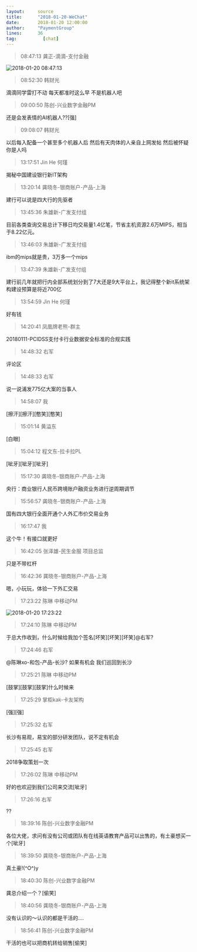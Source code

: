 ```yaml
---
layout:     source 
title:      "2018-01-20-WeChat"
date:       2018-01-20 12:00:00
author:     "PaymentGroup"
lines:      36 
tag:		  [chat]
---
```

> 08:47:13  龚正-滴滴-支付金融  
   
![2018-01-20 08:47:13](http://static.cocolian.org/img/20180120_084713.png) 
   
> 08:52:30  韩财光  
   
滴滴同学雷打不动 每天都准时这么早 不是机器人吧   
   
> 09:00:50  陈创-兴业数字金融PM  
   
还是会发表情的AI机器人??[强]  
   
> 09:08:07  韩财光  
   
以后每入配备一个甚至多个机器人后 然后有天肉体的人亲自上网发帖 然后被怀疑你是人吗   
   
> 13:17:51  Jin He 何瑾  
   
揭秘中国建设银行新IT架构  
   
> 13:20:14  龚晓冬-银商账户-产品-上海  
   
建行可以说是四大行的先驱者  
   
> 13:45:36  朱雄新-广发支付组  
   
目前各类查询交易总计下移日均交易量1.4亿笔，节省主机资源2.6万MIPS，相当于8.22亿元。  
   
> 13:46:03  朱雄新-广发支付组  
   
ibm的mips就是贵，3万多一个mips  
   
> 13:47:39  朱雄新-广发支付组  
   
建行前几年就把行内全部系统划分到了7大还是9大平台上，我记得整个新it系统架构建设预算是将近700亿  
   
> 13:54:59  Jin He 何瑾  
   
好有钱  
   
> 14:20:41  凤凰牌老熊-群主  
   
20180111-PCIDSS支付卡行业数据安全标准的合规实践  
   
> 14:48:32  右军  
   
评论区  
   
> 14:48:33  右军  
   
说一说浦发775亿大案的当事人  
   
> 14:58:07  我  
   
[擦汗][擦汗][憨笑][憨笑]  
   
> 15:01:14  黄溢东  
   
[白眼]  
   
> 15:04:12  程文东-拉卡拉PL  
   
[呲牙][呲牙][呲牙]  
   
> 15:17:30  龚晓冬-银商账户-产品-上海  
   
央行：商业银行人民币跨境账户融资业务进行逆周期调节  
   
> 15:56:57  龚晓冬-银商账户-产品-上海  
   
国有四大银行全面开通个人外汇市价交易业务  
   
> 16:17:47  我  
   
这个牛！有接口就更好  
   
> 16:42:05  张泽雄-民生金服 项目总监  
   
只是不带杠杆  
   
> 16:42:36  龚晓冬-银商账户-产品-上海  
   
嗯，小玩玩，体验一下外汇交易  
   
> 17:23:22  陈琳 中移动PM  
   
![2018-01-20 17:23:22](http://static.cocolian.org/img/20180120_172322.png) 
   
> 17:24:10  陈琳 中移动PM  
   
于总大作收到，什么时候给我加个签名[坏笑][坏笑][坏笑]@右军?  
   
> 17:24:46  右军  
   
@陈琳xo-和包-产品-长沙? 如果有机会 我们巡回到长沙  
   
> 17:25:21  陈琳 中移动PM  
   
[鼓掌][鼓掌][鼓掌]什么时候来  
   
> 17:25:29  掌柜kak-卡友架构  
   
[强][强]  
   
> 17:25:32  右军  
   
长沙有易观，易宝的部分研发团队，说不定有机会  
   
> 17:25:45  右军  
   
2018争取策划一次  
   
> 17:26:02  陈琳 中移动PM  
   
好的也欢迎到我们公司来交流[呲牙]  
   
> 17:26:16  右军  
   
??  
   
> 18:39:16  陈创-兴业数字金融PM  
   
各位大佬，求问有没有公司或团队有在线英语教育产品可以出售的，有土豪想买一个[呲牙]  
   
> 18:39:50  龚晓冬-银商账户-产品-上海  
   
真土豪!(^O^)y  
   
> 18:40:30  陈创-兴业数字金融PM  
   
龚总介绍一个？[偷笑]  
   
> 18:40:56  龚晓冬-银商账户-产品-上海  
   
没有认识的～认识的都是干活的....  
   
> 18:56:41  陈创-兴业数字金融PM  
   
干活的也可以把商机转给销售[偷笑]  
   
